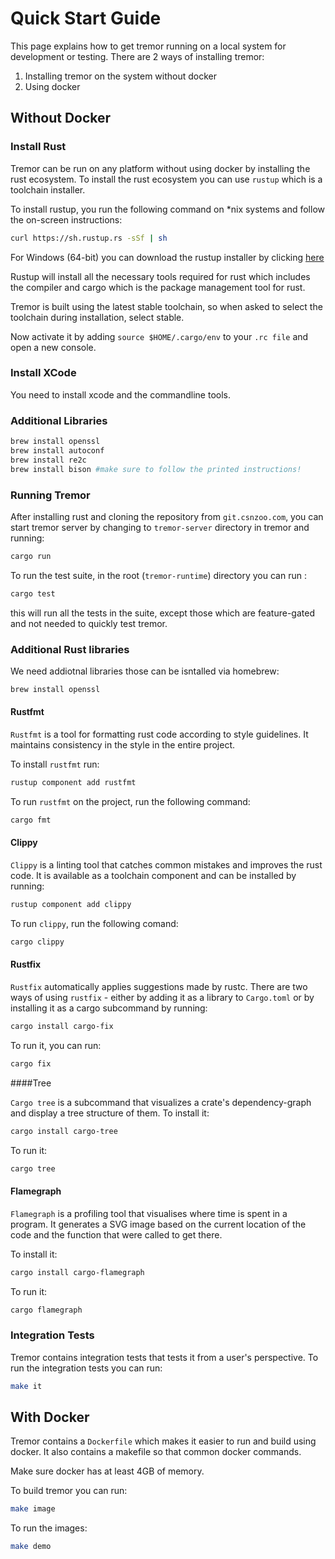 

# Quick Start Guide 

This page explains how to get tremor running on a local system for development or testing. There are 2 ways of installing tremor: 

1) Installing tremor on the system without docker
2) Using docker

## Without Docker

### Install Rust

Tremor can be run on any platform without using docker by installing the rust ecosystem. To install the rust ecosystem you can use `rustup` which is a toolchain installer. 

To install rustup, you run the following command on *nix systems and follow the on-screen instructions:

```bash
curl https://sh.rustup.rs -sSf | sh
```

For Windows (64-bit) you can download the rustup installer by clicking [here](https://win.rustup.rs/x86_64)

Rustup will install all the necessary tools required for rust which includes the compiler and cargo which is the package management tool for rust. 

Tremor is built using the latest stable toolchain, so when asked to select the toolchain during installation, select stable. 

Now activate it by adding `source $HOME/.cargo/env` to your `.rc file` and open a new console.



### Install XCode

You need to install xcode and the commandline tools.

### Additional Libraries

```bash
brew install openssl
brew install autoconf
brew install re2c
brew install bison #make sure to follow the printed instructions!
```

### Running Tremor

After installing rust and cloning the repository from `git.csnzoo.com`, you can start tremor server by changing to `tremor-server` directory in tremor and running: 

```bash
cargo run 
```

To run the test suite, in the root (`tremor-runtime`) directory you can run : 
```bash
cargo test
```

this will run all the tests in the suite, except those which are feature-gated and not needed to quickly test tremor. 

### Additional Rust libraries

We need addiotnal libraries those can be isntalled via homebrew:

```bash
brew install openssl
```

#### Rustfmt

`Rustfmt` is a tool for formatting rust code according to style guidelines. It maintains consistency in the style in the entire project.

To install `rustfmt` run:

```bash
rustup component add rustfmt
```

To run `rustfmt` on the project, run the following command:

```bash
cargo fmt
```

#### Clippy

`Clippy` is a linting tool that catches common mistakes and improves the rust code. It is available as a toolchain component and can be installed by running: 

```bash
rustup component add clippy
```

To run `clippy`, run the following comand:

```bash
cargo clippy
```

#### Rustfix

`Rustfix` automatically applies suggestions made by rustc. There are two ways of using `rustfix` - either by adding it as a library to `Cargo.toml` or by installing it as a cargo subcommand by running:

```bash
cargo install cargo-fix
```

To run it, you can run:

```bash
cargo fix
```

####Tree

`Cargo tree` is a subcommand that visualizes a crate's dependency-graph and display a tree structure of them. To install it: 

```bash
cargo install cargo-tree
```

To run it: 

```bash
cargo tree
```

#### Flamegraph

`Flamegraph` is a profiling tool that visualises where time is spent in a program. It generates a SVG image based on the current location of the code and the function that were called to get there. 

To install it: 

```bash
cargo install cargo-flamegraph
```

To run it: 

```bash
cargo flamegraph
```



### Integration Tests

Tremor contains integration tests that tests it from a user's perspective. To run the integration tests you can run:

```bash
make it
```

## With Docker

Tremor contains a `Dockerfile` which makes it easier to run and build using docker. It also contains a makefile so that common docker commands.

Make sure docker has at least 4GB of memory.

To build tremor you can run: 
```bash
make image
```

To run the images:
```bash
make demo
```
